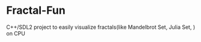 # Fractal-Fun
C++/SDL2 project to easily visualize fractals(like Mandelbrot Set, Julia Set, ) on CPU
